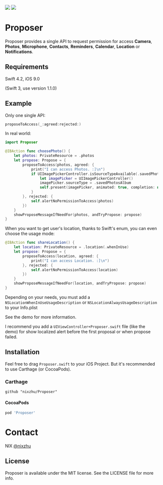 <p>
<a href="http://cocoadocs.org/docsets/Proposer"><img src="https://img.shields.io/cocoapods/v/Proposer.svg?style=flat"></a>
<a href="https://github.com/Carthage/Carthage/"><img src="https://img.shields.io/badge/Carthage-compatible-4BC51D.svg?style=flat"></a>
</p>

# Proposer

Proposer provides a single API to request permission for access **Camera**, **Photos**, **Microphone**, **Contacts**, **Reminders**, **Calendar**, **Location** or **Notifications**.

## Requirements

Swift 4.2, iOS 9.0

(Swift 3, use version 1.1.0)

## Example

Only one single API:

```swift
proposeToAccess(_:agreed:rejected:)
```

In real world:

```swift
import Proposer
```

```swift
@IBAction func choosePhoto() {
    let photos: PrivateResource = .photos
    let propose: Propose = {
        proposeToAccess(photos, agreed: {
            print("I can access Photos. :]\n")
            if UIImagePickerController.isSourceTypeAvailable(.savedPhotosAlbum) {
                let imagePicker = UIImagePickerController()
                imagePicker.sourceType = .savedPhotosAlbum
                self.present(imagePicker, animated: true, completion: nil)
            }
        }, rejected: {
            self.alertNoPermissionToAccess(photos)
        })
    }
    showProposeMessageIfNeedFor(photos, andTryPropose: propose)
}
```

When you want to get user's location, thanks to Swift's enum, you can even choose the usage mode:

```swift
@IBAction func shareLocation() {
    let location: PrivateResource = .location(.whenInUse)
    let propose: Propose = {
        proposeToAccess(location, agreed: {
            print("I can access Location. :]\n")
        }, rejected: {
            self.alertNoPermissionToAccess(location)
        })
    }
    showProposeMessageIfNeedFor(location, andTryPropose: propose)
}
```

Depending on your needs, you must add a `NSLocationWhenInUseUsageDescription` or `NSLocationAlwaysUsageDescription` to your Info.plist

See the demo for more information.

I recommend you add a `UIViewController+Proposer.swift` file (like the demo) for show localized alert before the first proposal or when propose failed.

## Installation

Feel free to drag `Proposer.swift` to your iOS Project. But it's recommended to use Carthage (or CocoaPods).

### Carthage

```ogdl
github "nixzhu/Proposer"
```

#### CocoaPods

```ruby
pod 'Proposer'
```

# Contact

NIX [@nixzhu](https://twitter.com/nixzhu)

## License

Proposer is available under the MIT license. See the LICENSE file for more info.
